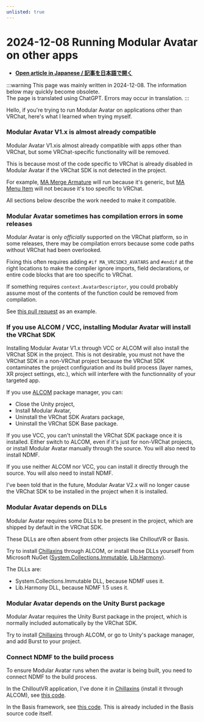 ```yaml
---
unlisted: true
---
```


# 2024-12-08 Running Modular Avatar on other apps

- **[Open article in Japanese / 記事を日本語で開く](./modular-avatar-on-other-apps-ja)**

:::warning
This page was mainly written in 2024-12-08. The information below may quickly become obsolete.<br/>
The page is translated using ChatGPT. Errors may occur in translation.
:::

Hello, if you're trying to run Modular Avatar on applications other than VRChat, here's what I learned when trying myself.

### Modular Avatar V1.x is almost already compatible

Modular Avatar V1.xis almost already compatible with apps other than VRChat, but some VRChat-specific functionality will be removed.

This is because most of the code specific to VRChat is already disabled in Modular Avatar if the VRChat SDK is not detected in the project.

For example, [MA Merge Armature](https://modular-avatar.nadena.dev/docs/reference/merge-armature) will run because it's generic,
but [MA Menu Item](https://modular-avatar.nadena.dev/docs/reference/menu-item) will not because it's too specific to VRChat.

All sections below describe the work needed to make it compatible.

### Modular Avatar sometimes has compilation errors in some releases

Modular Avatar is only *officially* supported on the VRChat platform, so in some releases, there may be compilation errors
because some code paths without VRChat had been overlooked.

Fixing this often requires adding `#if MA_VRCSDK3_AVATARS` and `#endif` at the right locations to make the compiler
ignore imports, field declarations, or entire code blocks that are too specific to VRChat.

If something requires `context.AvatarDescriptor`, you could probably assume most of the contents of the function could be removed from compilation.

See [this pull request](https://github.com/bdunderscore/modular-avatar/pull/1232/files) as an example.

### If you use ALCOM / VCC, installing Modular Avatar will install the VRChat SDK

Installing Modular Avatar V1.x through VCC or ALCOM will also install the VRChat SDK in the project.
This is not desirable, you must not have the VRChat SDK in a non-VRChat project because the VRChat SDK contaminates the
project configuration and its build process (layer names, XR project settings, etc.), which will interfere with the functionnality
of your targeted app.

If you use [ALCOM](https://vrc-get.anatawa12.com/alcom/) package manager, you can:
- Close the Unity project,
- Install Modular Avatar,
- Uninstall the VRChat SDK Avatars package,
- Uninstall the VRChat SDK Base package.

If you use VCC, you can't uninstall the VRChat SDK package once it is installed. Either switch to ALCOM, even if it's just for
non-VRChat projects, or install Modular Avatar manually through the source. You will also need to install NDMF.

If you use neither ALCOM nor VCC, you can install it directly through the source. You will also need to install NDMF.

I've been told that in the future, Modular Avatar V2.x will no longer cause the VRChat SDK to be installed in the project when it is installed.

### Modular Avatar depends on DLLs

Modular Avatar requires some DLLs to be present in the project, which are shipped by default in the VRChat SDK.

These DLLs are often absent from other projects like ChilloutVR or Basis.

Try to install [Chillaxins](https://docs.hai-vr.dev/docs/products/chillaxins) through ALCOM, or install those DLLs yourself
from Microsoft NuGet ([System.Collections.Immutable](https://www.nuget.org/packages/System.Collections.Immutable/), [Lib.Harmony](https://www.nuget.org/packages/Lib.Harmony/)).

The DLLs are:
- System.Collections.Immutable DLL, because NDMF uses it.
- Lib.Harmony DLL, because NDMF 1.5 uses it.

### Modular Avatar depends on the Unity Burst package

Modular Avatar requires the Unity Burst package in the project, which is normally included automatically by the VRChat SDK.

Try to install [Chillaxins](https://docs.hai-vr.dev/docs/products/chillaxins) through ALCOM, or go to Unity's package manager,
and add Burst to your project.

### Connect NDMF to the build process

To ensure Modular Avatar runs when the avatar is being built, you need to connect NDMF to the build process.

In the ChilloutVR application, I've done it in [Chillaxins](https://docs.hai-vr.dev/docs/products/chillaxins) (install it through ALCOM),
see [this code](https://github.com/hai-vr/chillaxins/blob/main/Packages/dev.hai-vr.chillaxins/Scripts/Editor/ChillaxinsPreBuildAvatar.cs#L51).

In the Basis framework, see [this code](https://github.com/dooly123/Basis/blob/main/Packages/HVRBasisNDMF/Scripts/Editor/BasisNDMFBuildHook.cs#L13).
This is already included in the Basis source code itself.
